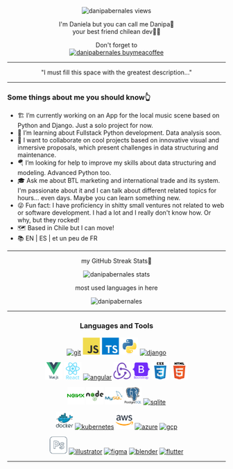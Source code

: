 <p align="center"><img src="https://komarev.com/ghpvc/?username=danipabernales&label=Profile%20views&color=0e75b6&style=flat" alt="danipabernales views"/></p>
<p align="center">I'm Daniela but you can call me Danipa🤝<br>your best friend chilean dev👩‍💻</p>

<p align="center">Don't forget to<br>
  <a href="https://www.buymeacoffee.com/danipabernales"><img src="https://cdn.buymeacoffee.com/buttons/v2/default-yellow.png" height="50" width="210" alt="danipabernales buymeacoffee"/></a>
</p>

---

<p align="center">"I must fill this space with the greatest description..."</p>

---

### Some things about me you should know👆
- 🏗 I’m currently working on an App for the local music scene based on Python and Django. Just a solo project for now.
- 🌱 I’m learning about Fullstack Python development. Data analysis soon.
- 👯 I want to collaborate on cool projects based on innovative visual and inmersive proposals, which present challenges in data structuring and maintenance.
- 🪂 I’m looking for help to improve my skills about data structuring and modeling. Advanced Python too.
- 🎓 Ask me about BTL marketing and international trade and its system. I'm passionate about it and I can talk about different related topics for hours... even days. Maybe    you can learn something new.
- 😜 Fun fact: I have proficiency in shitty small ventures not related to web or software development. I had a lot and I really don't know how. Or why, but they rocked!
- 🗺 Based in Chile but I can move!
- 📚 EN | ES | et un peu de FR

---

<p align="center">my GitHub Streak Stats🚦</p>
<p align="center"><img src="https://github-readme-streak-stats.herokuapp.com?user=danipabernales&theme=transparent&hide_border=true" alt="danipabernales stats"/></p>
<p align="center">most used languages in here</p>
<p align="center"><img src="https://github-readme-stats.vercel.app/api/top-langs?username=danipabernales&show_icons=true&locale=en&layout=compact&theme=transparent&hide_title=true&hide_border=true" alt="danipabernales"/></p>

---

<h3 align="center">Languages and Tools</h3>
<p align="center">
  <a href="https://git-scm.com/" target="_blank"><img src="https://www.vectorlogo.zone/logos/git-scm/git-scm-icon.svg" alt="git" width="40" height="40"/></a>
  <a href="https://developer.mozilla.org/en-US/docs/Web/JavaScript" target="_blank"><img src="https://raw.githubusercontent.com/devicons/devicon/master/icons/javascript/javascript-original.svg" alt="javascript" width="40" height="40"/></a>
  <a href="https://www.typescriptlang.org/" target="_blank"><img src="https://raw.githubusercontent.com/devicons/devicon/master/icons/typescript/typescript-original.svg" alt="typescript" width="40" height="40"/></a>
  <a href="https://www.python.org" target="_blank"><img src="https://raw.githubusercontent.com/devicons/devicon/master/icons/python/python-original.svg" alt="python" width="40" height="40"/></a>
  <a href="https://www.djangoproject.com/" target="_blank"><img src="https://cdn.worldvectorlogo.com/logos/django.svg" alt="django" width="40" height="40"/></a> 
</p>
<p align="center">
  <a href="https://vuejs.org/" target="_blank"><img src="https://raw.githubusercontent.com/devicons/devicon/master/icons/vuejs/vuejs-original-wordmark.svg" alt="vuejs" width="40" height="40"/></a>
  <a href="https://reactjs.org/" target="_blank"><img src="https://raw.githubusercontent.com/devicons/devicon/master/icons/react/react-original-wordmark.svg" alt="react" width="40" height="40"/></a>
  <a href="https://angular.io" target="_blank"><img src="https://angular.io/assets/images/logos/angular/angular.svg" alt="angular" width="40" height="40"/></a> 
  <a href="https://redux.js.org" target="_blank"><img src="https://raw.githubusercontent.com/devicons/devicon/master/icons/redux/redux-original.svg" alt="redux" width="40" height="40"/></a>
  <a href="https://getbootstrap.com" target="_blank"><img src="https://raw.githubusercontent.com/devicons/devicon/master/icons/bootstrap/bootstrap-plain-wordmark.svg" alt="bootstrap" width="40" height="40"/></a>
  <a href="https://www.w3schools.com/css/" target="_blank"><img src="https://raw.githubusercontent.com/devicons/devicon/master/icons/css3/css3-original-wordmark.svg" alt="css3" width="40" height="40"/></a>
  <a href="https://www.w3.org/html/" target="_blank"><img src="https://raw.githubusercontent.com/devicons/devicon/master/icons/html5/html5-original-wordmark.svg" alt="html5" width="40" height="40"/></a>
</p>
<p align="center">
  <a href="https://www.nginx.com" target="_blank"><img src="https://raw.githubusercontent.com/devicons/devicon/master/icons/nginx/nginx-original.svg" alt="nginx" width="40" height="40"/></a>
  <a href="https://nodejs.org" target="_blank"><img src="https://raw.githubusercontent.com/devicons/devicon/master/icons/nodejs/nodejs-original-wordmark.svg" alt="nodejs" width="40" height="40"/></a>
  <a href="https://www.mysql.com/" target="_blank"><img src="https://raw.githubusercontent.com/devicons/devicon/master/icons/mysql/mysql-original-wordmark.svg" alt="mysql" width="40" height="40"/></a>
  <a href="https://www.postgresql.org" target="_blank"><img src="https://raw.githubusercontent.com/devicons/devicon/master/icons/postgresql/postgresql-original-wordmark.svg" alt="postgresql" width="40" height="40"/></a>
  <a href="https://www.sqlite.org/" target="_blank"><img src="https://www.vectorlogo.zone/logos/sqlite/sqlite-icon.svg" alt="sqlite" width="40" height="40"/></a>
</p>
<p align="center">
  <a href="https://www.docker.com/" target="_blank"><img src="https://raw.githubusercontent.com/devicons/devicon/master/icons/docker/docker-original-wordmark.svg" alt="docker" width="40" height="40"/></a>
  <a href="https://kubernetes.io" target="_blank"><img src="https://www.vectorlogo.zone/logos/kubernetes/kubernetes-icon.svg" alt="kubernetes" width="40" height="40"/></a>
  <a href="https://aws.amazon.com" target="_blank"><img src="https://raw.githubusercontent.com/devicons/devicon/master/icons/amazonwebservices/amazonwebservices-original-wordmark.svg" alt="aws" width="40" height="40"/></a> 
  <a href="https://azure.microsoft.com/en-in/" target="_blank"><img src="https://www.vectorlogo.zone/logos/microsoft_azure/microsoft_azure-icon.svg" alt="azure" width="40" height="40"/></a>
  <a href="https://cloud.google.com" target="_blank"><img src="https://www.vectorlogo.zone/logos/google_cloud/google_cloud-icon.svg" alt="gcp" width="40" height="40"/></a>
</p>
<p align="center">
  <a href="https://www.photoshop.com/en" target="_blank"><img src="https://raw.githubusercontent.com/devicons/devicon/master/icons/photoshop/photoshop-line.svg" alt="photoshop" width="40" height="40"/></a>
  <a href="https://www.adobe.com/in/products/illustrator.html" target="_blank"><img src="https://www.vectorlogo.zone/logos/adobe_illustrator/adobe_illustrator-icon.svg" alt="illustrator" width="40" height="40"/></a>
  <a href="https://www.figma.com/" target="_blank"><img src="https://www.vectorlogo.zone/logos/figma/figma-icon.svg" alt="figma" width="40" height="40"/></a>
  <a href="https://www.blender.org/" target="_blank"><img src="https://download.blender.org/branding/community/blender_community_badge_white.svg" alt="blender" width="40" height="40"/></a>
  <a href="https://flutter.dev" target="_blank"><img src="https://www.vectorlogo.zone/logos/flutterio/flutterio-icon.svg" alt="flutter" width="40" height="40"/></a>
</p> 

---
